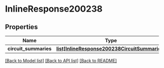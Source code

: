 # InlineResponse200238

## Properties
Name | Type | Description | Notes
------------ | ------------- | ------------- | -------------
**circuit_summaries** | [**list[InlineResponse200238CircuitSummaries]**](InlineResponse200238CircuitSummaries.md) |  | [optional] 

[[Back to Model list]](../README.md#documentation-for-models) [[Back to API list]](../README.md#documentation-for-api-endpoints) [[Back to README]](../README.md)

